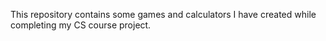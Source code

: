 This repository contains some games and calculators I have created while completing my CS course project.

